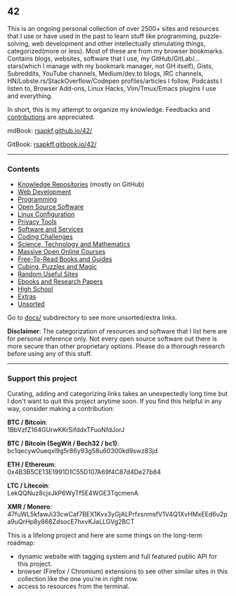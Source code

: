 ## 42

This is an ongoing personal collection of over 2500+ sites and resources that I use or have used in the past to learn stuff like programming, puzzle-solving, web development and other intellectually stimulating things, categorized(more or less). Most of these are from my browser bookmarks. Contains blogs, websites, software that I use, my GitHub/GitLab/... stars(which I manage with my bookmark manager, not GH itself), Gists, Subreddits, YouTube channels, Medium/dev.to blogs, IRC channels, HN/Lobste.rs/StackOverflow/Codepen profiles/articles I follow, Podcasts I listen to, Browser Add-ons, Linux Hacks, Vim/Tmux/Emacs plugins I use and everything.

In short, this is my attempt to organize my knowledge. Feedbacks and [contributions](CONTRIBUTING.md) are appreciated.

mdBook: [rsapkf.github.io/42/](https://rsapkf.github.io/42/)

GitBook: [rsapkff.gitbook.io/42/](https://rsapkff.gitbook.io/42/)

---

### Contents

- [Knowledge Repositories](docs/knowledge-repositories.md) (mostly on GitHub)
- [Web Development](docs/web-development.md)
- [Programming](docs/programming.md)
- [Open Source Software](docs/open-source-software.md)
- [Linux Configuration](docs/linux-configuration.md)
- [Privacy Tools](docs/privacy-tools.md)
- [Software and Services](docs/software-and-services.md)
- [Coding Challenges](docs/coding-challenges.md)
- [Science, Technology and Mathematics](docs/science-technology-and-mathematics.md)
- [Massive Open Online Courses](docs/moocs-and-courses.md)
- [Free-To-Read Books and Guides](docs/free-to-read-books-and-guides.md)
- [Cubing, Puzzles and Magic](docs/cubing-puzzles-and-magic.md)
- [Random Useful Sites](docs/random-useful-sites.md)
- [Ebooks and Research Papers](docs/ebooks-and-research-papers.md)
- [High School](docs/high-school.md)
- [Extras](docs/extras.md)
- [Unsorted](docs/unsorted.md)

Go to [docs/](https://github.com/rsapkf/42/blob/master/docs) subdirectory to see more unsorted/extra links.


**Disclaimer**: The categorization of resources and software that I list here are for personal reference only. Not every open source software out there is more secure than other proprietary options. Please do a thorough research before using any of this stuff.

---

### Support this project
Curating, adding and categorizing links takes an unexpectedly long time but I don't want to quit this project anytime soon. If you find this helpful in any way, consider making a contribution:

**BTC / Bitcoin**:<br>
1BbVzfZ164GUrwKKrSifddxTFuoNfdJorJ

**BTC / Bitcoin (SegWit / Bech32 / bc1)**:<br>
bc1qecyw0ueqxl9g5r86y93g58u60300kd9swz83jd

**ETH / Ethereum**:<br>
0x4B3B5CE13E1991D1C55D107A69f4C87d4De27b84

**LTC / Litecoin**:<br>
LekQQNuz8cjxJkP6WyTf5E4WGE3TqcmenA

**XMR / Monero**:<br>
47fuWL5kfawJi33cwCaf7BEX1Kvx3yGjALPrfxsnmsfV1V4Q1XvHMxEEd6u2pa9uQrHp8y868ZdsocE7hxvKJaLLGVg2BCT


This is a lifelong project and here are some things on the long-term roadmap:
- dynamic website with tagging system and full featured public API for this project.
- browser (Firefox / Chromium) extensions to see other similar sites in this collection like the one you're in right now.
- access to resources from the terminal.
